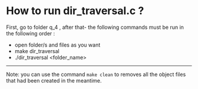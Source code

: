 # How to run dir_traversal.c ?

First, go to folder q_4 , after that- the following commands must be run in the following order :

* open folder/s and files as you want 
* make dir_traversal 
* ./dir_traversal <folder_name>

____________________________________________________________________________________________________

Note: you can use the command `make clean` to removes all the object files that had been created in the meantime.